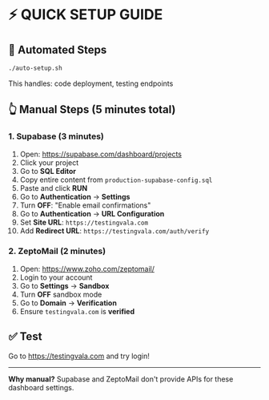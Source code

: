 # ⚡ QUICK SETUP GUIDE

## 🤖 Automated Steps
```bash
./auto-setup.sh
```
This handles: code deployment, testing endpoints

## 👆 Manual Steps (5 minutes total)

### 1. Supabase (3 minutes)
1. Open: https://supabase.com/dashboard/projects
2. Click your project
3. Go to **SQL Editor**
4. Copy entire content from `production-supabase-config.sql`
5. Paste and click **RUN**
6. Go to **Authentication** → **Settings**
7. Turn **OFF**: "Enable email confirmations"
8. Go to **Authentication** → **URL Configuration**
9. Set **Site URL**: `https://testingvala.com`
10. Add **Redirect URL**: `https://testingvala.com/auth/verify`

### 2. ZeptoMail (2 minutes)
1. Open: https://www.zoho.com/zeptomail/
2. Login to your account
3. Go to **Settings** → **Sandbox**
4. Turn **OFF** sandbox mode
5. Go to **Domain** → **Verification**
6. Ensure `testingvala.com` is **verified**

## ✅ Test
Go to https://testingvala.com and try login!

---
**Why manual?** Supabase and ZeptoMail don't provide APIs for these dashboard settings.